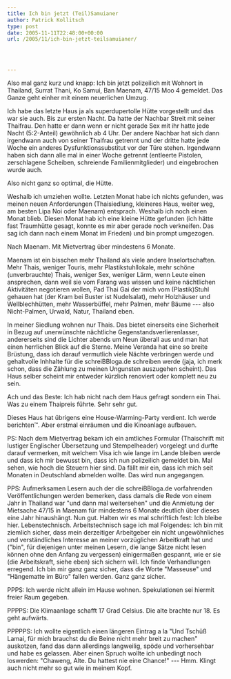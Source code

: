 ```yaml
---
title: Ich bin jetzt (Teil)Samuianer
author: Patrick Kollitsch
type: post
date: 2005-11-11T22:48:00+00:00
url: /2005/11/ich-bin-jetzt-teilsamuianer/




---
```

Also mal ganz kurz und knapp: Ich bin jetzt polizeilich mit Wohnort in Thailand, Surrat Thani, Ko Samui, Ban Maenam, 47/15 Moo 4 gemeldet. Das Ganze geht einher mit einem neuerlichen Umzug. 

Ich habe das letzte Haus ja als superdupertolle H&uuml;tte vorgestellt und das war sie auch. Bis zur ersten Nacht. Da hatte der Nachbar Streit mit seiner Thaifrau. Den hatte er dann wenn er nicht gerade Sex mit ihr hatte jede Nacht (5:2-Anteil) gew&ouml;hnlich ab 4 Uhr. Der andere Nachbar hat sich dann irgendwann auch von seiner Thaifrau getrennt und der dritte hatte jede Woche ein anderes Dysfunktionssubstitut vor der T&uuml;re stehen. Irgendwann haben sich dann alle mal in einer Woche getrennt (entleerte Pistolen, zerschlagene Scheiben, schreiende Familienmitglieder) und eingebrochen wurde auch.

Also nicht ganz so optimal, die H&uuml;tte.

Weshalb ich umziehen wollte. Letzten Monat habe ich nichts gefunden, was meinen neuen Anforderungen (Thaisiedlung, kleineres Haus, weiter weg, am besten Lipa Noi oder Maenam) entsprach. Weshalb ich noch einen Monat blieb. Diesen Monat hab ich eine kleine H&uuml;tte gefunden (ich h&auml;tte fast Traumh&uuml;tte gesagt, konnte es mir aber gerade noch verkneifen. Das sag ich dann nach einem Monat im Frieden) und bin prompt umgezogen.

Nach Maenam. Mit Mietvertrag &uuml;ber mindestens 6 Monate.

Maenam ist ein bisschen mehr Thailand als viele andere Inselortschaften. Mehr Thais, weniger Touris, mehr Plastikstuhllokale, mehr sch&ouml;ne (unverbrauchte) Thais, weniger Sex, weniger L&auml;rm, wenn Leute einen ansprechen, dann weil sie vom Farang was wissen und keine n&auml;chtlichen Aktivit&auml;ten negotieren wollen, Pad Thai Gai der mich vom (Plastik)Stuhl gehauen hat (der Kram bei Buster ist Nudelsalat), mehr Holzh&auml;user und Wellblechh&uuml;tten, mehr Wasserb&uuml;ffel, mehr Palmen, mehr B&auml;ume --- also Nicht-Palmen, Urwald, Natur, Thailand eben.

In meiner Siedlung wohnen nur Thais. Das bietet einerseits eine Sicherheit in Bezug auf unerw&uuml;nschte n&auml;chtliche Gegenstandsverlierenlasser, andererseits sind die Lichter abends um Neun &uuml;berall aus und man hat einen herrlichen Blick auf die Sterne. Meine Veranda hat eine so breite Br&uuml;stung, dass ich darauf vermutlich viele N&auml;chte verbringen werde und gehaltvolle Inhhalte f&uuml;r die schreiBBloga.de schreiben werde (jaja, ich merk schon, dass die Z&auml;hlung zu meinen Ungunsten auszugehen scheint). Das Haus selber scheint mir entweder k&uuml;rzlich renoviert oder komplett neu zu sein. 

Ach und das Beste: Ich hab nicht nach dem Haus gefragt sondern ein Thai. Was zu einem Thaipreis f&uuml;hrte. Sehr sehr gut. 

Dieses Haus hat &uuml;brigens eine House-Warming-Party verdient. Ich werde berichten&trade;. Aber erstmal einr&auml;umen und die Kinoanlage aufbauen.

PS: Nach dem Mietvertrag bekam ich ein amtliches Formular (Thaischrift mit lustiger Englischer &Uuml;bersetzung und Stempelheader) vorgelegt und durfte darauf vermerken, mit welchem Visa ich wie lange im Lande bleiben werde und dass ich mir bewusst bin, dass ich nun polizeilich gemeldet bin. Mal sehen, wie hoch die Steuern hier sind. Da f&auml;llt mir ein, dass ich mich seit Monaten in Deutschland abmelden wollte. Das wird nun angegangen.

PPS: Aufmerksamen Lesern auch der die schreiBBloga.de vorfahrenden Ver&ouml;ffentlichungen werden bemerken, dass damals die Rede von einem Jahr in Thailand war "und dann mal weitersehen" und die Anmietung der Mietsache 47/15 in Maenam f&uuml;r mindestens 6 Monate deutlich &uuml;ber dieses eine Jahr hinaush&auml;ngt. Nun gut. Halten wir es mal schriftlich fest: Ich bleibe hier. Lebenstechnisch. Arbeitstechnisch sage ich mal Folgendes: Ich bin mit ziemlich sicher, dass mein derzeitiger Arbeitgeber ein nicht ungew&ouml;hnliches und verst&auml;ndliches Interesse an meiner vorz&uuml;glichen Arbeitkraft hat und ("bin", f&uuml;r diejenigen unter meinen Lesern, die lange S&auml;tze nicht lesen k&ouml;nnen ohne den Anfang zu vergessen) einigerma&szlig;en gespannt, wie er sie (die Arbeitskraft, siehe eben) sich sichern will. Ich finde Verhandlungen erregend. Ich bin mir ganz ganz sicher, dass die Worte "Masseuse" und "H&auml;ngematte im B&uuml;ro" fallen werden. Ganz ganz sicher.

PPPS: Ich werde nicht allein im Hause wohnen. Spekulationen sei hiermit freier Raum gegeben.

PPPPS: Die Klimaanlage schafft 17 Grad Celsius. Die alte brachte nur 18. Es geht aufw&auml;rts.

PPPPPS: Ich wollte eigentlich einen l&auml;ngeren Eintrag a la "Und Tsch&uuml;&szlig; Lamai, f&uuml;r mich brauchst du die Beine nicht mehr breit zu machen" auskotzen, fand das dann allerdings langweilig, sp&ouml;de und vorhersehbar und habe es gelassen. Aber einen Spruch wollte ich unbedingt noch loswerden: "Chaweng, Alte. Du hattest nie eine Chance!" --- Hmm. Klingt auch nicht mehr so gut wie in meinem Kopf.